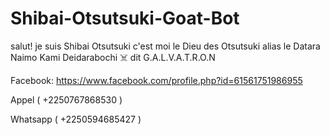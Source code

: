 # Shibai-Otsutsuki-Goat-Bot

salut! je suis Shibai Otsutsuki c'est moi le Dieu des Otsutsuki alias le Datara Naimo Kami Deidarabochi ☠️ dit G.A.L.V.A.T.R.O.N 

Facebook: https://www.facebook.com/profile.php?id=61561751986955

Appel ( +2250767868530 )

Whatsapp ( +2250594685427 )
